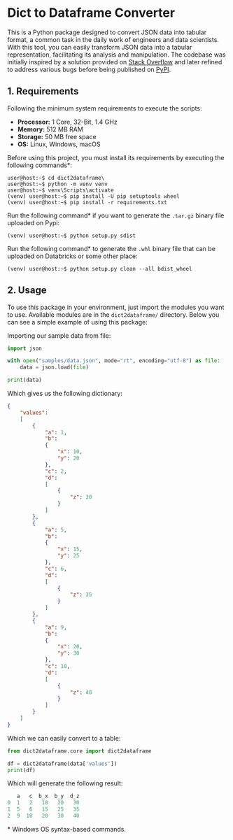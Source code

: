 # Dict to Dataframe Converter

This is a Python package designed to convert JSON data into tabular format, a common task in the daily work of engineers 
and data scientists. With this tool, you can easily transform JSON data into a tabular representation, 
facilitating its analysis and manipulation. The codebase was initially inspired by a solution provided on 
[Stack Overflow](https://stackoverflow.com/a/70791993/16109419) and later refined to address various bugs before being 
published on [PyPI](https://pypi.org/project/dict2dataframe/).


## 1. Requirements

Following the minimum system requirements to execute the scripts:

- **Processor:** 1 Core, 32-Bit, 1.4 GHz
- **Memory:** 512 MB RAM
- **Storage:** 50 MB free space
- **OS:** Linux, Windows, macOS

Before using this project, you must install its requirements by executing the following commands\*:

```console
user@host:~$ cd dict2dataframe\
user@host:~$ python -m venv venv
user@host:~$ venv\Scripts\activate
(venv) user@host:~$ pip install -U pip setuptools wheel
(venv) user@host:~$ pip install -r requirements.txt
```

Run the following command\* if you want to generate the `.tar.gz` binary file uploaded on Pypi:

```console
(venv) user@host:~$ python setup.py sdist
```

Run the following command\* to generate the `.whl` binary file that can be uploaded on Databricks or some other place:

```console
(venv) user@host:~$ python setup.py clean --all bdist_wheel
```


## 2. Usage

To use this package in your environment, just import the modules you want to use. Available modules are in 
the `dict2dataframe/` directory. Below you can see a simple example of using this package:

Importing our sample data from file:

```python
import json

with open("samples/data.json", mode="rt", encoding="utf-8") as file:
    data = json.load(file)

print(data)
```

Which gives us the following dictionary:

```json
{
    "values":
    [
        {
            "a": 1,
            "b":
            {
                "x": 10,
                "y": 20
            },
            "c": 2,
            "d":
            [
                {
                    "z": 30
                }
            ]
        },
        {
            "a": 5,
            "b":
            {
                "x": 15,
                "y": 25
            },
            "c": 6,
            "d":
            [
                {
                    "z": 35
                }
            ]
        },
        {
            "a": 9,
            "b":
            {
                "x": 20,
                "y": 30
            },
            "c": 10,
            "d":
            [
                {
                    "z": 40
                }
            ]
        }
    ]
}
```

Which we can easily convert to a table:

```python
from dict2dataframe.core import dict2dataframe

df = dict2dataframe(data['values'])
print(df)
```

Which will generate the following result:

```python
   a   c  b_x  b_y  d_z
0  1   2   10   20   30
1  5   6   15   25   35
2  9  10   20   30   40
```


\* Windows OS syntax-based commands.
